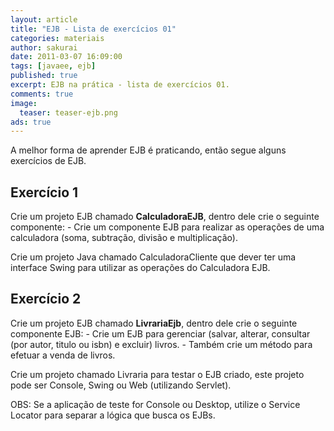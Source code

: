 ```yaml
---
layout: article
title: "EJB - Lista de exercícios 01"
categories: materiais
author: sakurai
date: 2011-03-07 16:09:00
tags: [javaee, ejb]
published: true
excerpt: EJB na prática - lista de exercícios 01.
comments: true
image:
  teaser: teaser-ejb.png
ads: true
---
```


A melhor forma de aprender EJB é praticando, então segue alguns exercícios de EJB.

## Exercício 1

Crie um projeto EJB chamado **CalculadoraEJB**, dentro dele crie o seguinte componente:
    - Crie um componente EJB para realizar as operações de uma calculadora (soma, subtração, divisão e multiplicação).

Crie um projeto Java chamado CalculadoraCliente que dever ter uma interface Swing para utilizar as operações do Calculadora EJB.


## Exercício 2

Crie um projeto EJB chamado **LivrariaEjb**, dentro dele crie o seguinte componente EJB:
    - Crie um EJB para gerenciar (salvar, alterar, consultar (por autor, titulo ou isbn) e excluir) livros.
    - Também crie um método para efetuar a venda de livros.

Crie um projeto chamado Livraria para testar o EJB criado, este projeto pode ser Console, Swing ou Web (utilizando Servlet).

OBS: Se a aplicação de teste for Console ou Desktop, utilize o Service Locator para separar a lógica que busca os EJBs.
